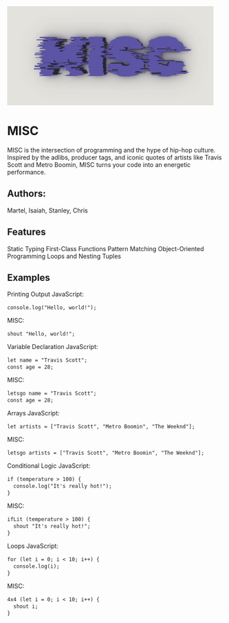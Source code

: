 ![MISC Logo](docs/MISCLogo.png)

# MISC

MISC is the intersection of programming and the hype of hip-hop culture. Inspired by the adlibs, producer tags, and iconic quotes of artists like Travis Scott and Metro Boomin, MISC turns your code into an energetic performance.

## Authors:

Martel, Isaiah, Stanley, Chris

## Features

Static Typing
First-Class Functions
Pattern Matching
Object-Oriented Programming
Loops and Nesting
Tuples

## Examples

Printing Output
JavaScript:

```
console.log("Hello, world!");
```

MISC:

```
shout "Hello, world!";
```

Variable Declaration
JavaScript:

```
let name = "Travis Scott";
const age = 28;
```

MISC:

```
letsgo name = "Travis Scott";
const age = 28;
```

Arrays
JavaScript:

```
let artists = ["Travis Scott", "Metro Boomin", "The Weeknd"];
```

MISC:

```
letsgo artists = ["Travis Scott", "Metro Boomin", "The Weeknd"];
```

Conditional Logic
JavaScript:

```
if (temperature > 100) {
  console.log("It's really hot!");
}
```

MISC:

```
ifLit (temperature > 100) {
  shout "It's really hot!";
}
```

Loops
JavaScript:

```
for (let i = 0; i < 10; i++) {
  console.log(i);
}
```

MISC:

```
4x4 (let i = 0; i < 10; i++) {
  shout i;
}
```
